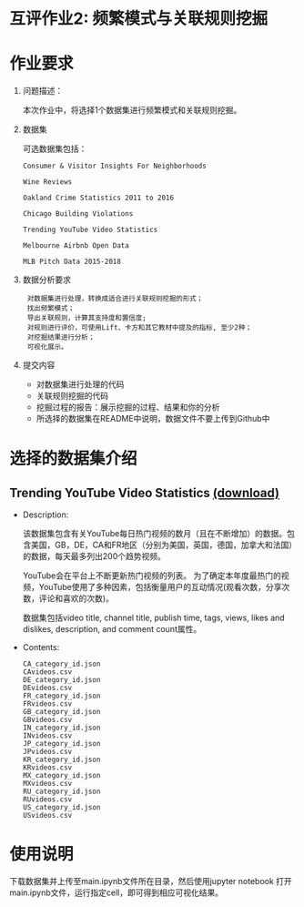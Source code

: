 # 互评作业2: 频繁模式与关联规则挖掘
 
# 作业要求
1. 问题描述：

   本次作业中，将选择1个数据集进行频繁模式和关联规则挖掘。

2. 数据集

    可选数据集包括：
    ```
    Consumer & Visitor Insights For Neighborhoods

    Wine Reviews

    Oakland Crime Statistics 2011 to 2016

    Chicago Building Violations

    Trending YouTube Video Statistics

    Melbourne Airbnb Open Data

    MLB Pitch Data 2015-2018
    ```

3. 数据分析要求

        对数据集进行处理，转换成适合进行关联规则挖掘的形式；
        找出频繁模式；
        导出关联规则，计算其支持度和置信度;
        对规则进行评价，可使用Lift、卡方和其它教材中提及的指标, 至少2种；
        对挖掘结果进行分析；
        可视化展示。
4. 提交内容

    * 对数据集进行处理的代码
    * 关联规则挖掘的代码
    * 挖掘过程的报告：展示挖掘的过程、结果和你的分析
    * 所选择的数据集在README中说明，数据文件不要上传到Github中

# 选择的数据集介绍

## Trending YouTube Video Statistics [(download)](https://www.kaggle.com/datasnaek/youtube-new)

* Description: 

    该数据集包含有关YouTube每日热门视频的数月（且在不断增加）的数据。包含美国，GB，DE，CA和FR地区（分别为美国，英国，德国，加拿大和法国）的数据，每天最多列出200个趋势视频。
    
    YouTube会在平台上不断更新热门视频的列表。 为了确定本年度最热门的视频，YouTube使用了多种因素，包括衡量用户的互动情况(观看次数，分享次数，评论和喜欢的次数)。
    
    数据集包括video title, channel title, publish time, tags, views, likes and dislikes, description, and comment count属性。

* Contents:
    ```
    CA_category_id.json
    CAvideos.csv 
    DE_category_id.json
    DEvideos.csv 
    FR_category_id.json 
    FRvideos.csv
    GB_category_id.json
    GBvideos.csv
    IN_category_id.json
    INvideos.csv 
    JP_category_id.json
    JPvideos.csv 
    KR_category_id.json
    KRvideos.csv 
    MX_category_id.json
    MXvideos.csv 
    RU_category_id.json
    RUvideos.csv 
    US_category_id.json
    USvideos.csv
    ```

# 使用说明
下载数据集并上传至main.ipynb文件所在目录，然后使用jupyter notebook 打开main.ipynb文件，运行指定cell，即可得到相应可视化结果。
